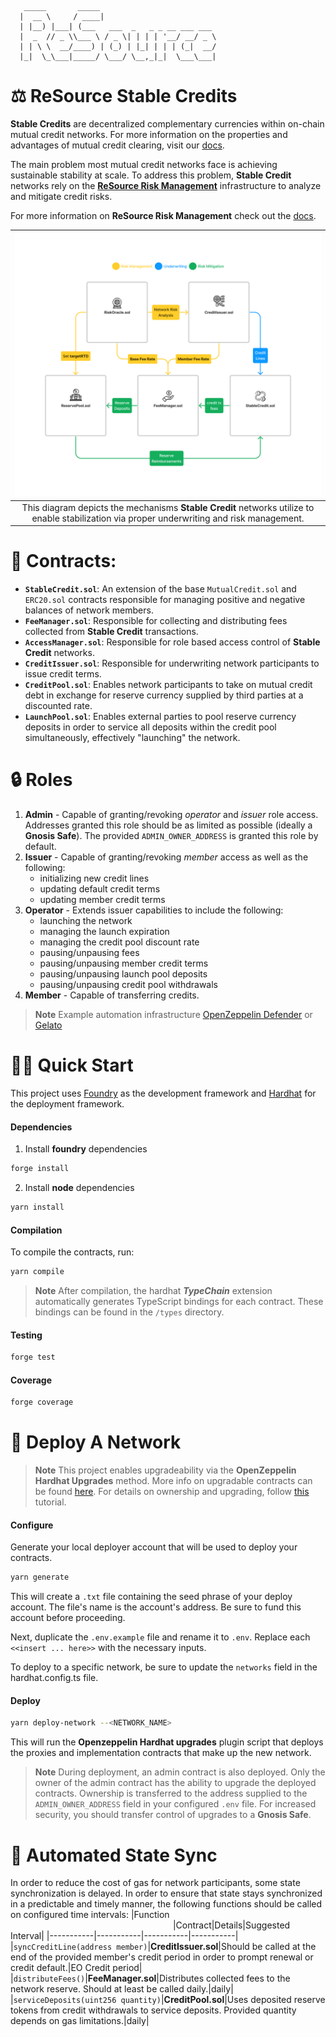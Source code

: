```
   _____       _____
  |  __ \     / ____|
  | |__) |___| (___   ___  _   _ _ __ ___ ___
  |  _  // _ \\___ \ / _ \| | | | '__/ __/ _ \
  | | \ \  __/____) | (_) | |_| | | | (_|  __/
  |_|  \_\___|_____/ \___/ \__,_|_|  \___\___|
```

# ⚖️ ReSource Stable Credits

**Stable Credits** are decentralized complementary currencies within on-chain mutual credit networks. For more information on the properties and advantages of mutual credit clearing, visit our [docs](https://www.blog.resource.finance/chapter-1-what-is-mutual-credit).

The main problem most mutual credit networks face is achieving sustainable stability at scale. To address this problem, **Stable Credit** networks rely on the [**ReSource Risk Management**](https://github.com/ReSource-Network/risk-management) infrastructure to analyze and mitigate credit risks.

For more information on **ReSource Risk Management** check out the [docs](https://github.com/ReSource-Network/risk-management).

|                                                         ![alt text](./Diagram.png)                                                          |
| :-----------------------------------------------------------------------------------------------------------------------------------------: |
| This diagram depicts the mechanisms **Stable Credit** networks utilize to enable stabilization via proper underwriting and risk management. |

# 📃 Contracts:

- **`StableCredit.sol`**: An extension of the base `MutualCredit.sol` and `ERC20.sol` contracts responsible for managing positive and negative balances of network members.
- **`FeeManager.sol`**: Responsible for collecting and distributing fees collected from **Stable Credit** transactions.
- **`AccessManager.sol`**: Responsible for role based access control of **Stable Credit** networks.
- **`CreditIssuer.sol`**: Responsible for underwriting network participants to issue credit terms.
- **`CreditPool.sol`**: Enables network participants to take on mutual credit debt in exchange for reserve currency supplied by third parties at a discounted rate.
- **`LaunchPool.sol`**: Enables external parties to pool reserve currency deposits in order to service all deposits within the credit pool simultaneously, effectively "launching" the network.

# 🔒 Roles

1. **Admin** - Capable of granting/revoking _operator_ and _issuer_ role access. Addresses granted this role should be as limited as possible (ideally a **Gnosis Safe**). The provided `ADMIN_OWNER_ADDRESS` is granted this role by default.
2. **Issuer** - Capable of granting/revoking _member_ access as well as the following:
   - initializing new credit lines
   - updating default credit terms
   - updating member credit terms
3. **Operator** - Extends issuer capabilities to include the following:
   - launching the network
   - managing the launch expiration
   - managing the credit pool discount rate
   - pausing/unpausing fees
   - pausing/unpausing member credit terms
   - pausing/unpausing launch pool deposits
   - pausing/unpausing credit pool withdrawals
4. **Member** - Capable of transferring credits.

> **Note**
> Example automation infrastructure [OpenZeppelin Defender](https://www.openzeppelin.com/defender) or [Gelato](https://www.gelato.network/automate)

# 🏄‍♂️ Quick Start

This project uses [Foundry](https://github.com/foundry-rs/foundry) as the development framework and [Hardhat](https://github.com/NomicFoundation/hardhat) for the deployment framework.

#### Dependencies

1. Install **foundry** dependencies

```bash
forge install
```

2. Install **node** dependencies

```bash
yarn install
```

#### Compilation

To compile the contracts, run:

```bash
yarn compile
```

> **Note**
> After compilation, the hardhat _**TypeChain**_ extension automatically generates TypeScript bindings for each contract. These bindings can be found in the `/types` directory.

#### Testing

```bash
forge test
```

#### Coverage

```bash
forge coverage
```

# 🚀 Deploy A Network

> **Note**
> This project enables upgradeability via the **OpenZeppelin Hardhat Upgrades** method. More info on upgradable contracts can be found [here](https://docs.openzeppelin.com/upgrades-plugins/1.x/proxies). For details on ownership and upgrading, follow [this](https://forum.openzeppelin.com/t/openzeppelin-upgrades-step-by-step-tutorial-for-hardhat) tutorial.

#### Configure

Generate your local deployer account that will be used to deploy your contracts.

```bash
yarn generate
```

This will create a `.txt` file containing the seed phrase of your deploy account. The file's name is the account's address. Be sure to fund this account before proceeding.

Next, duplicate the `.env.example` file and rename it to `.env`. Replace each `<<insert ... here>>` with the necessary inputs.

To deploy to a specific network, be sure to update the `networks` field in the hardhat.config.ts file.

#### Deploy

```bash
yarn deploy-network --<NETWORK_NAME>
```

This will run the **Openzeppelin Hardhat upgrades** plugin script that deploys the proxies and implementation contracts that make up the new network.

> **Note**
> During deployment, an admin contract is also deployed. Only the owner of the admin contract has the ability to upgrade the deployed contracts. Ownership is transferred to the address supplied to the `ADMIN_OWNER_ADDRESS` field in your configured `.env` file. For increased security, you should transfer control of upgrades to a **Gnosis Safe**.

# 🔄 Automated State Sync

In order to reduce the cost of gas for network participants, some state synchronization is delayed. In order to ensure that state stays synchronized in a predictable and timely manner, the following functions should be called on configured time intervals:
|Function &nbsp; &nbsp; &nbsp; &nbsp; &nbsp; &nbsp; &nbsp;&nbsp;&nbsp;&nbsp;&nbsp;&nbsp;&nbsp;&nbsp;&nbsp;&nbsp;&nbsp;&nbsp;&nbsp;&nbsp;&nbsp;&nbsp;&nbsp;&nbsp;&nbsp;&nbsp;&nbsp;&nbsp;&nbsp;&nbsp;&nbsp;&nbsp;&nbsp;&nbsp;&nbsp;&nbsp;&nbsp;&nbsp;&nbsp;&nbsp;&nbsp;&nbsp;&nbsp;&nbsp;&nbsp;&nbsp;&nbsp;&nbsp;&nbsp;&nbsp;&nbsp;&nbsp;&nbsp;&nbsp;&nbsp;&nbsp;&nbsp;&nbsp;&nbsp;&nbsp;&nbsp;&nbsp;&nbsp;&nbsp;&nbsp;&nbsp;&nbsp;&nbsp;&nbsp;&nbsp;&nbsp;&nbsp;|Contract|Details|Suggested Interval|
|-----------|-----------|-----------|-----------|
|`syncCreditLine(address member)`|**CreditIssuer.sol**|Should be called at the end of the provided member's credit period in order to prompt renewal or credit default.|EO Credit period|
|`distributeFees()`|**FeeManager.sol**|Distributes collected fees to the network reserve. Should at least be called daily.|daily|
|`serviceDeposits(uint256 quantity)`|**CreditPool.sol**|Uses deposited reserve tokens from credit withdrawals to service deposits. Provided quantity depends on gas limitations.|daily|
